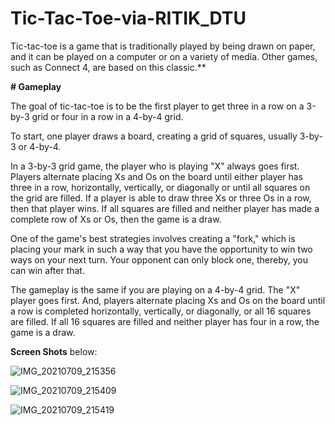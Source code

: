 # Tic-Tac-Toe-via-RITIK_DTU
Tic-tac-toe is a game that is traditionally played by being drawn on paper, and it can be played on a computer or on a variety of media. Other games, such as Connect 4, are based on this classic.**

**# Gameplay**

The goal of tic-tac-toe is to be the first player to get three in a row on a 3-by-3 grid or four in a row in a 4-by-4 grid. 


To start, one player draws a board, creating a grid of squares, usually 3-by-3 or 4-by-4.

In a 3-by-3 grid game, the player who is playing "X" always goes first. Players alternate placing Xs and Os on the board until either player has three in a row, horizontally, vertically, or diagonally or until all squares on the grid are filled. If a player is able to draw three Xs or three Os in a row, then that player wins. If all squares are filled and neither player has made a complete row of Xs or Os, then the game is a draw.

One of the game's best strategies involves creating a "fork," which is placing your mark in such a way that you have the opportunity to win two ways on your next turn. Your opponent can only block one, thereby, you can win after that.

The gameplay is the same if you are playing on a 4-by-4 grid. The "X" player goes first. And, players alternate placing Xs and Os on the board until a row is completed horizontally, vertically, or diagonally, or all 16 squares are filled. If all 16 squares are filled and neither player has four in a row, the game is a draw.

**Screen Shots** below:


![IMG_20210709_215356](https://user-images.githubusercontent.com/76508661/125108912-493e4780-e100-11eb-8e2e-5649def95d82.jpg)

![IMG_20210709_215409](https://user-images.githubusercontent.com/76508661/125108908-480d1a80-e100-11eb-88f4-42bb2eb1e0f9.jpg)

![IMG_20210709_215419](https://user-images.githubusercontent.com/76508661/125108900-45122a00-e100-11eb-9668-8991506a7744.jpg)
